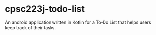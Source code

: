 # cpsc223j-todo-list
 An android application written in Kotlin for a To-Do List that helps users keep track of their tasks.
